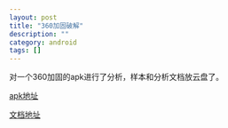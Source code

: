 ```yaml
---
layout: post 
title: "360加固破解"
description: ""
category: android
tags: []
---
```


对一个360加固的apk进行了分析，样本和分析文档放云盘了。

[apk地址](http://yun.baidu.com/s/1i35T35z)

[文档地址](http://pan.baidu.com/s/1dDgtmyl)

